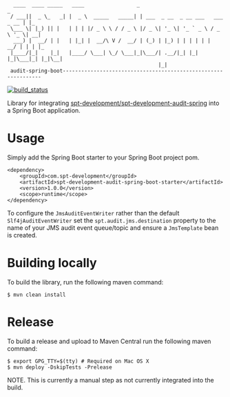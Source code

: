 ````
  ____  ____ _____   ____                 _                                  _   
 / ___||  _ \_   _| |  _ \  _____   _____| | ___  _ __  _ __ ___   ___ _ __ | |_ 
 \___ \| |_) || |   | | | |/ _ \ \ / / _ \ |/ _ \| '_ \| '_ ` _ \ / _ \ '_ \| __|
  ___) |  __/ | |   | |_| |  __/\ V /  __/ | (_) | |_) | | | | | |  __/ | | | |_ 
 |____/|_|    |_|   |____/ \___| \_/ \___|_|\___/| .__/|_| |_| |_|\___|_| |_|\__|
                                                 |_|                                           
 audit-spring-boot---------------------------------------------------------------
````

[![build_status](https://travis-ci.com/spt-development/spt-development-cid-audit-boot.svg?branch=main)](https://travis-ci.com/spt-development/spt-development-audit-spring-boot)

Library for integrating 
[spt-development/spt-development-audit-spring](https://github.com/spt-development/spt-development-audit-spring) 
into a Spring Boot application.

Usage
=====

Simply add the Spring Boot starter to your Spring Boot project pom.

    <dependency>
        <groupId>com.spt-development</groupId>
        <artifactId>spt-development-audit-spring-boot-starter</artifactId>
        <version>1.0.0</version>
        <scope>runtime</scope>
    </dependency>

To configure the `JmsAuditEventWriter` rather than the default `Slf4jAuditEventWriter` set the `spt.audit.jms.destination`
property to the name of your JMS audit event queue/topic and ensure a `JmsTemplate` bean is created.

Building locally
================

To build the library, run the following maven command:

    $ mvn clean install

Release
=======

To build a release and upload to Maven Central run the following maven command:

    $ export GPG_TTY=$(tty) # Required on Mac OS X
    $ mvn deploy -DskipTests -Prelease

NOTE. This is currently a manual step as not currently integrated into the build.
